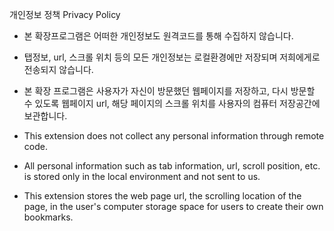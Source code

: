 개인정보 정책 Privacy Policy

- 본 확장프로그램은 어떠한 개인정보도 원격코드를 통해 수집하지 않습니다.
- 탭정보, url, 스크롤 위치 등의 모든 개인정보는 로컬환경에만 저장되며 저희에게로 전송되지 않습니다.
- 본 확장 프로그램은 사용자가 자신이 방문했던 웹페이지를 저장하고, 다시 방문할 수 있도록 웹페이지 url, 해당 페이지의 스크롤 위치를 사용자의 컴퓨터 저장공간에 보관합니다.

- This extension does not collect any personal information through remote code.
- All personal information such as tab information, url, scroll position, etc. is stored only in the local environment and not sent to us.
- This extension stores the web page url, the scrolling location of the page, in the user's computer storage space for users to create their own bookmarks.